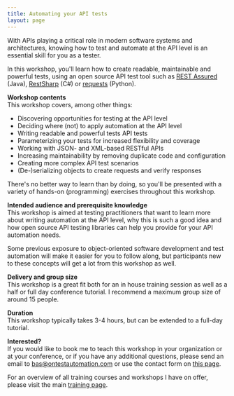 ```yaml
---
title: Automating your API tests
layout: page
---
```

With APIs playing a critical role in modern software systems and architectures, knowing how to test and automate at the API level is an essential skill for you as a tester.

In this workshop, you'll learn how to create readable, maintainable and powerful tests, using an open source API test tool such as <a href="http://rest-assured.io/" target="_blank" rel="noopener noreferrer">REST Assured</a> (Java), <a href="http://restsharp.org/" target="_blank" rel="noopener noreferrer">RestSharp</a> (C#) or <a href="https://pypi.org/project/requests/" target="_blank" rel="noopener noreferrer">requests</a> (Python).

**Workshop contents**  
This workshop covers, among other things:

  * Discovering opportunities for testing at the API level
  * Deciding where (not) to apply automation at the API level
  * Writing readable and powerful tests API tests
  * Parameterizing your tests for increased flexibility and coverage
  * Working with JSON- and XML-based RESTful APIs
  * Increasing maintainability by removing duplicate code and configuration
  * Creating more complex API test scenarios
  * (De-)serializing objects to create requests and verify responses

There's no better way to learn than by doing, so you'll be presented with a variety of hands-on (programming) exercises throughout this workshop.

**Intended audience and prerequisite knowledge**  
This workshop is aimed at testing practitioners that want to learn more about writing automation at the API level, why this is such a good idea and how open source API testing libraries can help you provide for your API automation needs.

Some previous exposure to object-oriented software development and test automation will make it easier for you to follow along, but participants new to these concepts will get a lot from this workshop as well.

**Delivery and group size**  
This workshop is a great fit both for an in house training session as well as a half or full day conference tutorial. I recommend a maximum group size of around 15 people.

**Duration**  
This workshop typically takes 3-4 hours, but can be extended to a full-day tutorial.

**Interested?**  
If you would like to book me to teach this workshop in your organization or at your conference, or if you have any additional questions, please send an email to bas@ontestautomation.com or use the contact form on [this page](/contact/).

For an overview of all training courses and workshops I have on offer, please visit the main [training page](/training/).